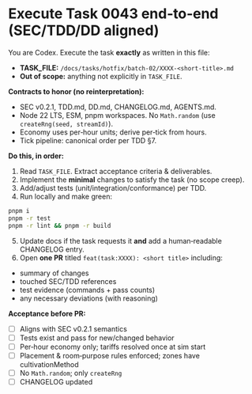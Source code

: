 # Execute Task 0043 end‑to‑end (SEC/TDD/DD aligned)

You are Codex. Execute the task **exactly** as written in this file:
- **TASK_FILE:** `/docs/tasks/hotfix/batch-02/XXXX-<short-title>.md`
- **Out of scope:** anything not explicitly in `TASK_FILE`.

**Contracts to honor (no reinterpretation):**
- SEC v0.2.1, TDD.md, DD.md, CHANGELOG.md, AGENTS.md.
- Node 22 LTS, ESM, pnpm workspaces. No `Math.random` (use `createRng(seed, streamId)`).
- Economy uses per‑hour units; derive per‑tick from hours.
- Tick pipeline: canonical order per TDD §7.

**Do this, in order:**
1) Read `TASK_FILE`. Extract acceptance criteria & deliverables.
2) Implement the **minimal** changes to satisfy the task (no scope creep).
3) Add/adjust tests (unit/integration/conformance) per TDD.
4) Run locally and make green:

```bash
pnpm i 
pnpm -r test
pnpm -r lint && pnpm -r build 
```

5) Update docs if the task requests it **and** add a human‑readable CHANGELOG entry.
6) Open **one PR** titled `feat(task:XXXX): <short title>` including:
- summary of changes
- touched SEC/TDD references
- test evidence (commands + pass counts)
- any necessary deviations (with reasoning)

**Acceptance before PR:**
- [ ] Aligns with SEC v0.2.1 semantics
- [ ] Tests exist and pass for new/changed behavior
- [ ] Per‑hour economy only; tariffs resolved once at sim start
- [ ] Placement & room‑purpose rules enforced; zones have cultivationMethod
- [ ] No `Math.random`; only `createRng`
- [ ] CHANGELOG updated